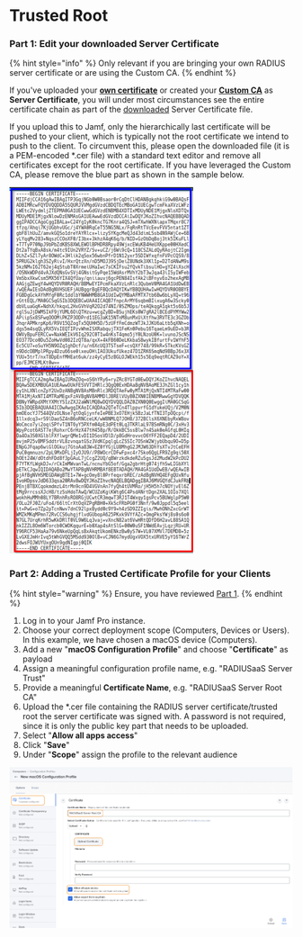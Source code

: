 # Trusted Root

### Part 1: Edit your downloaded Server Certificate

{% hint style="info" %}
Only relevant if you are bringing your own RADIUS server certificate or are using the Custom CA.
{% endhint %}

If you've uploaded your [**own certificate**](../../portal/settings/settings-server/certificates.md#bring-your-own-certificate) or created your [**Custom CA**](../../portal/settings/settings-server/certificates.md#custom-cas) as **Server Certificate**, you will under most circumstances see the entire certificate chain as part of the [downloaded](../../portal/settings/settings-server/certificates.md#download) Server Certificate file.&#x20;

If you upload this to Jamf, only the hierarchically last certificate will be pushed to your client, which is typically not the root certificate we intend to push to the client. To circumvent this, please open the downloaded file (it is a PEM-encoded \*.cer file) with a standard text editor and remove all certificates except for the root certificate. If you have leveraged the Custom CA, please remove the blue part as shown in the sample below.

![](<../../.gitbook/assets/image (55).png>)

### Part 2: Adding a Trusted Certificate Profile for your Clients&#x20;

{% hint style="warning" %}
Ensure, you have reviewed [Part 1](trusted-root.md#part-1-edit-your-downloaded-server-certificate).
{% endhint %}

1. Log in to your Jamf Pro instance.
2. Choose your correct deployment scope (Computers, Devices or Users). In this example, we have chosen a macOS device (Computers).
3. Add a new "**macOS Configuration Profile**" and choose "**Certificate**" as payload
4. Assign a meaningful configuration profile name, e.g. "RADIUSaaS Server Trust"
5. Provide a meaningful **Certificate Name**, e.g. "RADIUSaaS Server Root CA"
6. Upload the \*.cer file containing the RADIUS server certificate/trusted root the server certificate was signed with. A password is not required, since it is only the public key part that needs to be uploaded.
7. Select "**Allow all apps access**"
8. Click "**Save**"
9. Under "**Scope**" assign the profile to the relevant audience

![](<../../.gitbook/assets/image (63).png>)
